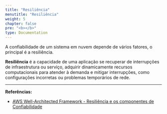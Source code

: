 ```yaml
---
title: "Resiliência"
menutitle: "Resiliência"
weight: 5
chapter: false
pre: "<b></b>"
type: Documentation
---
```


A confiabilidade de um sistema em nuvem depende de vários fatores, o principal é a resiliência.

**Resiliência** é a capacidade de uma aplicação se recuperar de interrupções de infraestrutura ou serviço, adquirir dinamicamente recursos computacionais para atender à demanda e mitigar interrupções, como configurações incorretas ou problemas temporários de rede.

---
**Referências:**
- [AWS Well-Architected Framework - Resiliência e os componentes de Confiabilidade](https://docs.aws.amazon.com/pt_br/wellarchitected/latest/reliability-pillar/resiliency-and-the-components-of-reliability.html)



